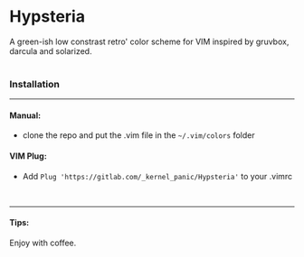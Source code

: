 # Hypsteria
A green-ish low constrast retro' color scheme for VIM inspired by gruvbox, 
darcula and solarized.
<br>
<br>

### Installation <br>
<hr>

#### Manual:
- clone the repo and put the .vim file in the `~/.vim/colors` folder

#### VIM Plug:
- Add
`Plug 'https://gitlab.com/_kernel_panic/Hypsteria'`
to your .vimrc

<br>
<hr>

#### Tips:
Enjoy with coffee.
